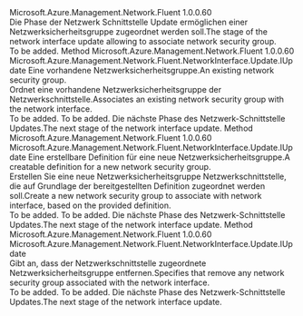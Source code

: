 <Type Name="IWithNetworkSecurityGroup" FullName="Microsoft.Azure.Management.Network.Fluent.NetworkInterface.Update.IWithNetworkSecurityGroup">
  <TypeSignature Language="C#" Value="public interface IWithNetworkSecurityGroup" />
  <TypeSignature Language="ILAsm" Value=".class public interface auto ansi abstract IWithNetworkSecurityGroup" />
  <TypeSignature Language="DocId" Value="T:Microsoft.Azure.Management.Network.Fluent.NetworkInterface.Update.IWithNetworkSecurityGroup" />
  <TypeSignature Language="VB.NET" Value="Public Interface IWithNetworkSecurityGroup" />
  <TypeSignature Language="F#" Value="type IWithNetworkSecurityGroup = interface" />
  <AssemblyInfo>
    <AssemblyName>Microsoft.Azure.Management.Network.Fluent</AssemblyName>
    <AssemblyVersion>1.0.0.60</AssemblyVersion>
  </AssemblyInfo>
  <Interfaces />
  <Docs>
    <summary>
            <span data-ttu-id="e14e8-101">Die Phase der Netzwerk Schnittstelle Update ermöglichen einer Netzwerksicherheitsgruppe zugeordnet werden soll.</span><span class="sxs-lookup"><span data-stu-id="e14e8-101">The stage of the network interface update allowing to associate network security group.</span></span>
            </summary>
    <remarks>To be added.</remarks>
  </Docs>
  <Members>
    <Member MemberName="WithExistingNetworkSecurityGroup">
      <MemberSignature Language="C#" Value="public Microsoft.Azure.Management.Network.Fluent.NetworkInterface.Update.IUpdate WithExistingNetworkSecurityGroup (Microsoft.Azure.Management.Network.Fluent.INetworkSecurityGroup networkSecurityGroup);" />
      <MemberSignature Language="ILAsm" Value=".method public hidebysig newslot virtual instance class Microsoft.Azure.Management.Network.Fluent.NetworkInterface.Update.IUpdate WithExistingNetworkSecurityGroup(class Microsoft.Azure.Management.Network.Fluent.INetworkSecurityGroup networkSecurityGroup) cil managed" />
      <MemberSignature Language="DocId" Value="M:Microsoft.Azure.Management.Network.Fluent.NetworkInterface.Update.IWithNetworkSecurityGroup.WithExistingNetworkSecurityGroup(Microsoft.Azure.Management.Network.Fluent.INetworkSecurityGroup)" />
      <MemberSignature Language="VB.NET" Value="Public Function WithExistingNetworkSecurityGroup (networkSecurityGroup As INetworkSecurityGroup) As IUpdate" />
      <MemberSignature Language="F#" Value="abstract member WithExistingNetworkSecurityGroup : Microsoft.Azure.Management.Network.Fluent.INetworkSecurityGroup -&gt; Microsoft.Azure.Management.Network.Fluent.NetworkInterface.Update.IUpdate" Usage="iWithNetworkSecurityGroup.WithExistingNetworkSecurityGroup networkSecurityGroup" />
      <MemberType>Method</MemberType>
      <AssemblyInfo>
        <AssemblyName>Microsoft.Azure.Management.Network.Fluent</AssemblyName>
        <AssemblyVersion>1.0.0.60</AssemblyVersion>
      </AssemblyInfo>
      <ReturnValue>
        <ReturnType>Microsoft.Azure.Management.Network.Fluent.NetworkInterface.Update.IUpdate</ReturnType>
      </ReturnValue>
      <Parameters>
        <Parameter Name="networkSecurityGroup" Type="Microsoft.Azure.Management.Network.Fluent.INetworkSecurityGroup" />
      </Parameters>
      <Docs>
        <param name="networkSecurityGroup"><span data-ttu-id="e14e8-102">Eine vorhandene Netzwerksicherheitsgruppe.</span><span class="sxs-lookup"><span data-stu-id="e14e8-102">An existing network security group.</span></span></param>
        <summary>
            <span data-ttu-id="e14e8-103">Ordnet eine vorhandene Netzwerksicherheitsgruppe der Netzwerkschnittstelle.</span><span class="sxs-lookup"><span data-stu-id="e14e8-103">Associates an existing network security group with the network interface.</span></span>
            </summary>
        <returns>To be added.</returns>
        <remarks>To be added.</remarks>
        <return><span data-ttu-id="e14e8-104">Die nächste Phase des Netzwerk-Schnittstelle Updates.</span><span class="sxs-lookup"><span data-stu-id="e14e8-104">The next stage of the network interface update.</span></span></return>
      </Docs>
    </Member>
    <Member MemberName="WithNewNetworkSecurityGroup">
      <MemberSignature Language="C#" Value="public Microsoft.Azure.Management.Network.Fluent.NetworkInterface.Update.IUpdate WithNewNetworkSecurityGroup (Microsoft.Azure.Management.ResourceManager.Fluent.Core.ResourceActions.ICreatable&lt;Microsoft.Azure.Management.Network.Fluent.INetworkSecurityGroup&gt; creatable);" />
      <MemberSignature Language="ILAsm" Value=".method public hidebysig newslot virtual instance class Microsoft.Azure.Management.Network.Fluent.NetworkInterface.Update.IUpdate WithNewNetworkSecurityGroup(class Microsoft.Azure.Management.ResourceManager.Fluent.Core.ResourceActions.ICreatable`1&lt;class Microsoft.Azure.Management.Network.Fluent.INetworkSecurityGroup&gt; creatable) cil managed" />
      <MemberSignature Language="DocId" Value="M:Microsoft.Azure.Management.Network.Fluent.NetworkInterface.Update.IWithNetworkSecurityGroup.WithNewNetworkSecurityGroup(Microsoft.Azure.Management.ResourceManager.Fluent.Core.ResourceActions.ICreatable{Microsoft.Azure.Management.Network.Fluent.INetworkSecurityGroup})" />
      <MemberSignature Language="VB.NET" Value="Public Function WithNewNetworkSecurityGroup (creatable As ICreatable(Of INetworkSecurityGroup)) As IUpdate" />
      <MemberSignature Language="F#" Value="abstract member WithNewNetworkSecurityGroup : Microsoft.Azure.Management.ResourceManager.Fluent.Core.ResourceActions.ICreatable&lt;Microsoft.Azure.Management.Network.Fluent.INetworkSecurityGroup&gt; -&gt; Microsoft.Azure.Management.Network.Fluent.NetworkInterface.Update.IUpdate" Usage="iWithNetworkSecurityGroup.WithNewNetworkSecurityGroup creatable" />
      <MemberType>Method</MemberType>
      <AssemblyInfo>
        <AssemblyName>Microsoft.Azure.Management.Network.Fluent</AssemblyName>
        <AssemblyVersion>1.0.0.60</AssemblyVersion>
      </AssemblyInfo>
      <ReturnValue>
        <ReturnType>Microsoft.Azure.Management.Network.Fluent.NetworkInterface.Update.IUpdate</ReturnType>
      </ReturnValue>
      <Parameters>
        <Parameter Name="creatable" Type="Microsoft.Azure.Management.ResourceManager.Fluent.Core.ResourceActions.ICreatable&lt;Microsoft.Azure.Management.Network.Fluent.INetworkSecurityGroup&gt;" />
      </Parameters>
      <Docs>
        <param name="creatable"><span data-ttu-id="e14e8-105">Eine erstellbare Definition für eine neue Netzwerksicherheitsgruppe.</span><span class="sxs-lookup"><span data-stu-id="e14e8-105">A creatable definition for a new network security group.</span></span></param>
        <summary>
            <span data-ttu-id="e14e8-106">Erstellen Sie eine neue Netzwerksicherheitsgruppe Netzwerkschnittstelle, die auf Grundlage der bereitgestellten Definition zugeordnet werden soll.</span><span class="sxs-lookup"><span data-stu-id="e14e8-106">Create a new network security group to associate with network interface, based on the provided definition.</span></span>
            </summary>
        <returns>To be added.</returns>
        <remarks>To be added.</remarks>
        <return><span data-ttu-id="e14e8-107">Die nächste Phase des Netzwerk-Schnittstelle Updates.</span><span class="sxs-lookup"><span data-stu-id="e14e8-107">The next stage of the network interface update.</span></span></return>
      </Docs>
    </Member>
    <Member MemberName="WithoutNetworkSecurityGroup">
      <MemberSignature Language="C#" Value="public Microsoft.Azure.Management.Network.Fluent.NetworkInterface.Update.IUpdate WithoutNetworkSecurityGroup ();" />
      <MemberSignature Language="ILAsm" Value=".method public hidebysig newslot virtual instance class Microsoft.Azure.Management.Network.Fluent.NetworkInterface.Update.IUpdate WithoutNetworkSecurityGroup() cil managed" />
      <MemberSignature Language="DocId" Value="M:Microsoft.Azure.Management.Network.Fluent.NetworkInterface.Update.IWithNetworkSecurityGroup.WithoutNetworkSecurityGroup" />
      <MemberSignature Language="VB.NET" Value="Public Function WithoutNetworkSecurityGroup () As IUpdate" />
      <MemberSignature Language="F#" Value="abstract member WithoutNetworkSecurityGroup : unit -&gt; Microsoft.Azure.Management.Network.Fluent.NetworkInterface.Update.IUpdate" Usage="iWithNetworkSecurityGroup.WithoutNetworkSecurityGroup " />
      <MemberType>Method</MemberType>
      <AssemblyInfo>
        <AssemblyName>Microsoft.Azure.Management.Network.Fluent</AssemblyName>
        <AssemblyVersion>1.0.0.60</AssemblyVersion>
      </AssemblyInfo>
      <ReturnValue>
        <ReturnType>Microsoft.Azure.Management.Network.Fluent.NetworkInterface.Update.IUpdate</ReturnType>
      </ReturnValue>
      <Parameters />
      <Docs>
        <summary>
            <span data-ttu-id="e14e8-108">Gibt an, dass der Netzwerkschnittstelle zugeordnete Netzwerksicherheitsgruppe entfernen.</span><span class="sxs-lookup"><span data-stu-id="e14e8-108">Specifies that remove any network security group associated with the network interface.</span></span>
            </summary>
        <returns>To be added.</returns>
        <remarks>To be added.</remarks>
        <return><span data-ttu-id="e14e8-109">Die nächste Phase des Netzwerk-Schnittstelle Updates.</span><span class="sxs-lookup"><span data-stu-id="e14e8-109">The next stage of the network interface update.</span></span></return>
      </Docs>
    </Member>
  </Members>
</Type>